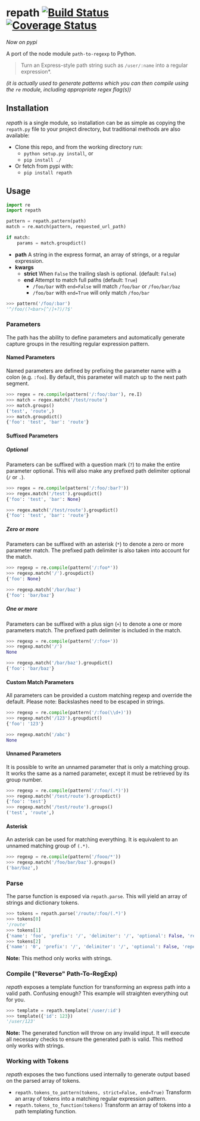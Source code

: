 # repath [![Build Status](https://travis-ci.org/nickcoutsos/python-repath.svg)](https://travis-ci.org/nickcoutsos/python-repath) [![Coverage Status](https://coveralls.io/repos/nickcoutsos/python-repath/badge.svg?branch=master)](https://coveralls.io/r/nickcoutsos/python-repath?branch=master)

*Now on pypi*

A port of the node module `path-to-regexp` to Python.

> Turn an Express-style path string such as `/user/:name` into a
> regular expression*.

*(it is actually used to generate patterns which you can then compile using the
`re` module, including appropriate regex flag(s))*

## Installation

*repath* is a single module, so installation can be as simple as copying the
`repath.py` file to your project directory, but traditional methods are also
available:

* Clone this repo, and from the working directory run:
    * `python setup.py install`, or
    * `pip install ./`
* Or fetch from pypi with:
    * `pip install repath`


## Usage

```python
import re
import repath

pattern = repath.pattern(path)
match = re.match(pattern, requested_url_path)

if match:
    params = match.groupdict()
```

- **path** A string in the express format, an array of strings, or a regular expression.
- **kwargs**
    - **strict** When `False` the trailing slash is optional. (default: `False`)
    - **end** Attempt to match full paths (default: `True`)
        - `/foo/bar` with `end=False` will match `/foo/bar` or `/foo/bar/baz`
        - `/foo/bar` with `end=True` will only match `/foo/bar`

```python
>>> pattern('/foo/:bar')
'^/foo/(?<bar>[^/]+?)/?$'
```

### Parameters

The path has the ability to define parameters and automatically generate capture
groups in the resulting regular expression pattern.

#### Named Parameters

Named parameters are defined by prefixing the parameter name with a colon (e.g.
`:foo`). By default, this parameter will match up to the next path segment.

```python
>>> regex = re.compile(pattern('/:foo/:bar'), re.I)
>>> match = regex.match('/test/route')
>>> match.groups()
('test', 'route',)
>>> match.groupdict()
{'foo': 'test', 'bar': 'route'}
```

#### Suffixed Parameters

##### Optional

Parameters can be suffixed with a question mark (`?`) to make the entire
parameter optional. This will also make any prefixed path delimiter optional
(`/` or `.`).

```python
>>> regex = re.compile(pattern('/:foo/:bar?'))
>>> regex.match('/test').groupdict()
{'foo': 'test', 'bar': None}

>>> regex.match('/test/route').groupdict()
{'foo': 'test', 'bar': 'route'}
```

##### Zero or more

Parameters can be suffixed with an asterisk (`*`) to denote a zero or more
parameter match. The prefixed path delimiter is also taken into account for the
match.

```python
>>> regexp = re.compile(pattern('/:foo*'))
>>> regexp.match('/').groupdict()
{'foo': None}

>>> regexp.match('/bar/baz')
{'foo': 'bar/baz'}
```

##### One or more

Parameters can be suffixed with a plus sign (`+`) to denote a one or more
parameters match. The prefixed path delimiter is included in the match.

```python
>>> regexp = re.compile(pattern('/:foo+'))
>>> regexp.match('/')
None

>>> regexp.match('/bar/baz').groupdict()
{'foo': 'bar/baz'}
```

#### Custom Match Parameters

All parameters can be provided a custom matching regexp and override the
default. Please note: Backslashes need to be escaped in strings.

```python
>>> regexp = re.compile(pattern('/:foo(\\d+)'))
>>> regexp.match('/123').groupdict()
{'foo': '123'}

>>> regexp.match('/abc')
None
```

#### Unnamed Parameters

It is possible to write an unnamed parameter that is only a matching group. It
works the same as a named parameter, except it must be retrieved by its group
number.

```python
>>> regexp = re.compile(pattern('/:foo/(.*)'))
>>> regexp.match('/test/route').groupdict()
{'foo': 'test'}
>>> regexp.match('/test/route').groups()
('test', 'route',)
```

#### Asterisk

An asterisk can be used for matching everything. It is equivalent to an unnamed
matching group of `(.*)`.

```python
>>> regexp = re.compile(pattern('/fooo/*'))
>>> regexp.match('/foo/bar/baz').groups()
('bar/baz',)
```

### Parse

The parse function is exposed via `repath.parse`. This will yield an array of
strings and dictionary tokens.

```python
>>> tokens = repath.parse('/route/:foo/(.*)')
>>> tokens[0]
'/route'
>>> tokens[1]
{'name': 'foo', 'prefix': '/', 'delimiter': '/', 'optional': False, 'repeat': False, 'pattern': '[^/]+?'}
>>> tokens[2]
{'name': '0', 'prefix': '/', 'delimiter': '/', 'optional': False, 'repeat': False, 'pattern': '.*'}
```

**Note:** This method only works with strings.

### Compile ("Reverse" Path-To-RegExp)

*repath* exposes a template function for transforming an express path into a
valid path. Confusing enough? This example will straighten everything out for
you.

```python
>>> template = repath.template('/user/:id')
>>> template({'id': 123})
'/user/123'
```

**Note:** The generated function will throw on any invalid input. It will
execute all necessary checks to ensure the generated path is valid. This method
only works with strings.

### Working with Tokens

*repath* exposes the two functions used internally to generate output based on
the parsed array of tokens.

* `repath.tokens_to_pattern(tokens, strict=False, end=True)` Transform an array
of tokens into a matching regular expression pattern.
* `repath.tokens_to_function(tokens)` Transform an array of tokens into a path
templating function.
